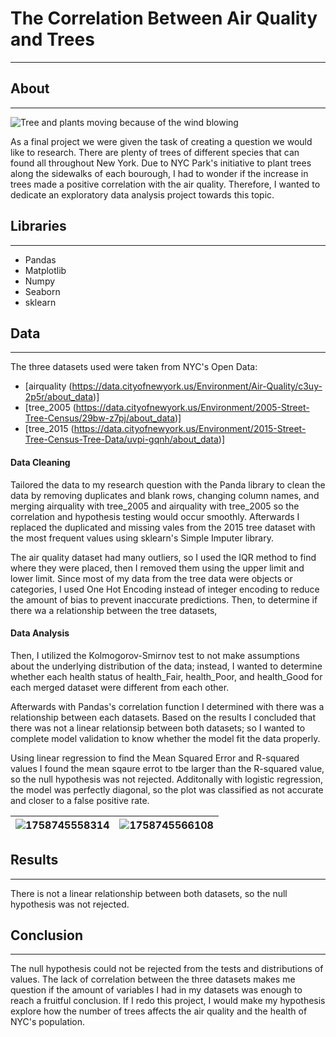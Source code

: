# The Correlation Between Air Quality and Trees

---

## About

---

![Tree and plants moving because of the wind blowing](https://www.treehugger.com/thmb/6T9KbIU8Yn4dCyOCd3QQjA1hgIM=/1500x0/filters:no_upscale():max_bytes(150000):strip_icc()/Lead-8ba060bb458d4011a5547edd2ed659c3.jpg)

As a final project we were given the task of creating a question we would like to research. There are plenty of trees of different species that can found all throughout New York. Due to NYC Park's initiative to plant trees along the sidewalks of each bourough, I had to wonder if the increase in trees made a positive correlation with the air quality. Therefore, I wanted to dedicate an exploratory data analysis project towards this topic.

## Libraries

---

* Pandas
* Matplotlib
* Numpy
* Seaborn
* sklearn

## Data

---

The three datasets used were taken from NYC's Open Data:

* [airquality (https://data.cityofnewyork.us/Environment/Air-Quality/c3uy-2p5r/about_data)]
* [tree_2005 (https://data.cityofnewyork.us/Environment/2005-Street-Tree-Census/29bw-z7pj/about_data)]
* [tree_2015 (https://data.cityofnewyork.us/Environment/2015-Street-Tree-Census-Tree-Data/uvpi-gqnh/about_data)]

#### Data Cleaning

Tailored the data to my research question with the Panda library to clean the data by removing duplicates and blank rows, changing column names, and merging airquality with tree_2005 and airquality with tree_2005 so the correlation and hypothesis testing would occur smoothly. Afterwards I replaced the duplicated and missing vales from the 2015 tree dataset with the most frequent values using sklearn's Simple Imputer library.

The air quality dataset had many outliers, so I used the IQR method to find where they were placed, then I removed them using the upper limit and lower limit. Since most of my data from the tree data were objects or categories, I used One Hot Encoding instead of integer encoding to reduce the amount of bias to prevent inaccurate predictions. Then, to determine if there wa a relationship between the tree datasets,

#### Data Analysis

Then, I utilized the Kolmogorov-Smirnov test to not make assumptions about the underlying distribution of the data; instead, I wanted to determine whether each health status of health_Fair, health_Poor, and health_Good for each merged dataset were different from each other.

Afterwards with Pandas's correlation function I determined with there was a relationship between each datasets. Based on the results I concluded that there was not a linear relationsip between both datasets; so I wanted to complete model validation to know whether the model fit the data properly.

Using linear regression to find the Mean Squared Error and R-squared values I found the mean sqaure errot to tbe larger than the R-squared value, so the null hypothesis was not rejected. Additonally with logistic regression, the model was perfectly diagonal, so the plot was classified as not accurate and closer to a false positive rate.

| ![1758745558314](image/README/1758745558314.png) | ![1758745566108](image/README/1758745566108.png) |
| ---------------------------------------------- | ---------------------------------------------- |

## Results

---

There is not a linear relationship between both datasets, so the null hypothesis was not rejected.

## Conclusion

---

The null hypothesis could not be rejected from the tests and distributions of values. The lack of correlation between the three datasets makes me question if the amount of variables I had in my datasets was enough to reach a fruitful conclusion. If I redo this project, I would make my hypothesis explore how the number of trees affects the air quality and the health of NYC's population.


